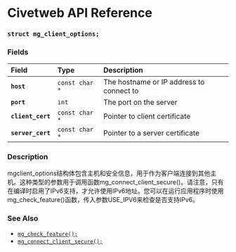 # Civetweb API Reference

### `struct mg_client_options;`

### Fields

| Field | Type | Description |
| :--- | :--- | :--- |
|**`host`**|`const char *`|The hostname or IP address to connect to|
|**`port`**|`int`|The port on the server|
|**`client_cert`**|`const char *`|Pointer to client certificate|
|**`server_cert`**|`const char *`|Pointer to a server certificate|

### Description

mgclient_options结构体包含主机和安全信息，用于作为客户端连接到其他主机。这种类型的参数用于调用函数mg_connect_client_secure()。请注意，只有在编译时启用了IPv6支持，才允许使用IPv6地址。您可以在运行应用程序时使用mg_check_feature()函数，传入参数USE_IPV6来检查是否支持IPv6。

### See Also

* [`mg_check_feature();`](mg_check_feature.md)
* [`mg_connect_client_secure();`](mg_connect_client_secure.md)
